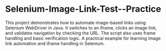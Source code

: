 # Selenium-Image-Link-Test--Practice
This project demonstrates how to automate image-based links using Selenium WebDriver in Java. It switches to an iframe, clicks an image link, and validates navigation by checking the URL. The script also uses frame handling and basic verification logic. A practical example for learning image link automation and iframe handling in Selenium.
